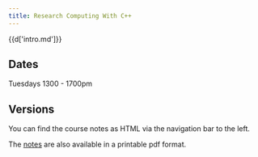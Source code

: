 ```yaml
---
title: Research Computing With C++
---
```


{{d['intro.md']}}

Dates
-----

Tuesdays 1300 - 1700pm

Versions
--------

You can find the course notes as HTML via the navigation bar to the left.

The [notes](notes.pdf) are also available in  a printable pdf format.
